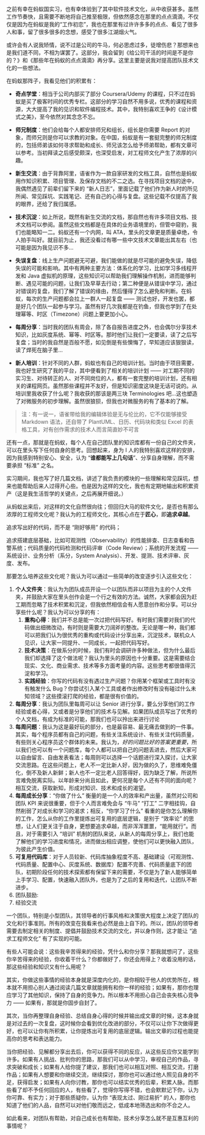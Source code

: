之前有幸在蚂蚁国实习，也有幸体验到了其中软件技术文化，从中收获甚多。虽然工作节奏快，且需要不断地将自己推至极限，但依然感念在那里的点点滴滴，不仅仅是因为在蚂蚁是我的“工作初恋”，我也在那里有过许许多多的点点、看见了很多人和事，留了很多很多的念想，感受了很多江湖烟火气。

或许会有人说我矫情，说不过是公司的牛马，何必思虑过多，徒增伤悲？那想来也是我们道不同，不相为谋罢了。这部分，我会留到《给公司干活的时间是不是你的？》和《那些年在蚂蚁的点点滴滴》再分享。这里主要是说我对提高团队技术文化的一些想法。

在蚂蚁那阵子，我看见他们的积累有：

- **奇点学堂**：相当于公司内部买了部分 Coursera/Udemy 的课程，只不过在蚂蚁是买了极客时间的优秀专栏。这部分的学习自然不用多说，优秀的课程和资源，大大提高了我的见识和软件编程技术。其中，我特别喜欢王争的《设计模式之美》，至今依然对其念念不忘。

- **师兄制度**：他们会给每个人都安排师兄和组长，组长是你需要 Report 的对象，而师兄则是你可以求教的对象。在中国，蚂蚁是有一套挺完整的师兄制度的，包括师弟该如何寻求帮助和成长、师兄该怎么给予师弟帮助，都有文章可以参考。当初拜读之后感受颇深，也深受启发，对工程师文化产生了浓厚的兴趣。

- **新生交流**：由于背靠阿里，语雀作为一款自家研发的文档工具，自然也是蚂蚁用作知识积累、项目管理、及保存文档的不二之选。在寻找项目文档的途中，我偶然遇见了前辈们留下来的 “新人日志”，里面记载了他们作为新人时的所见所闻、常见踩坑、实践笔记、还有自己的心得与复盘。这些记载不仅提高了我的眼界，还给了我归属感。

- **技术沉淀**：如上所说，既然有新生交流的文档，那自然也有许多项目文档、技术文档可以参阅。虽然这些文档都是在具体的业务语境里的，但管中窥豹，我们也能略知一二。蚂蚁还有一个内网，叫 ATA，里头的文章更是质量卓绝，令人拍手叫好。就目前为止，我还没看过有哪一些中文技术文章能出其左右（也可能是因为我见识不多...

- **失误复盘**：线上生产问题避无可避，我们能做的就是尽可能的避免失误，降低失误的可能和影响。其中有两种主要方法：体系化的学习，比如学习多线程开发和 Java 虚拟机的原理，这些知识可以帮助我们理解操作机制，进而能够判断、遇见可能的问题，让我们及早草去行动；第二种便是从错误中学习，通过对错误的复盘，我们了解了错误的缘由，然后懂得了怎么避免和判断。在蚂蚁，每次的生产问题都会拉上一群人一起复盘 —— 测试也好，开发也罢，都是好几个团队一起参与学习。虽然有好几次我都是在钓鱼，但我也学到了在处理幂等、时区（Timezone）问题上要更加小心。

- **每周分享**：当时我的团队有周会，除了各自报告进度之外，也会偶尔分享技术知识，比如灰度系统、幂等、时区等。那时他们让我们一定要读，读了之后写复盘；当时的我自然是百般不愿，如见倒是有些懊悔了，早知道应该狠狠读，读了焊死在脑子里...

- **新人培训**：针对不同的人群，蚂蚁也有自己的培训计划。当时由于项目需要，我也好生研究了我的平台，其中便看到了相关的培训计划 —— 对工期不同的实习生、对待转正的人、对不同岗位的人，都有一套完整的培训计划，还有相关的课程网页。虽然那些课程并不友好，但是知识密度这块是无话可说的。从培训里我收获了什么呢？我收获的那该是两三块 Terminologies 吧...这也塑造了对微服务的初步理解。虽然很狼狈，但我也对微服务的有了基本的了解。

>注：有一说一，语雀带给我的编辑体验是无与伦比的，它不仅能够接受 Markdown 语法，还自带了 PlantUML、日历、代码块和类似 Excel 的表格工具，对有创作需求的技术人而言简直妙不可言

还有一点，那就是在蚂蚁，每个人在自己团队里的知识库都有一份自己的文件夹，可以在里头写下任何自身的思考。回想起来，身为 I 人的我特别喜欢这样的安排，因为我感到特别安心、安全，认为 “**谁都能写上几句话**”、分享自身理解，而不需要承担 “标准” 之名。

实习期间，我也写了好几篇文档，讲述了我负责的模块的一些理解和常见踩坑，想来也能帮助后来人过得开心些。也是因为这样的文化，我也有定期地输出和积累资产（这是我生活哲学的关键点，之后再展开细说。）

从蚂蚁出来后，对这样的文化自然很向往；但回归大马的软件文化，是否也有那么浓厚的工程师文化呢？我认为的工程师文化，其核心点在于**匠心**，即**追求卓越**。

追求写出好的代码，而不是 “刚好够用” 的代码；

追求搭建底层基础，比如可观测性（Observability）的性能排查、日志查看和告警系统；代码质量的代码检测和代码评审（Code Review）；系统的开发流程 —— 系统设计、业务分析（系分，System Analysis）、开发、提测、技术评审、灰度、发布。

那要怎么培养这些文化呢？我认为可以通过一些简单的改变逐步引入这些文化：

1. **个人文件夹**：我认为为团队成员开设一个以团队而非以项目为主的个人文件夹，并鼓励大家在里头创作会是一个行之有效的方法。诚然，大家都会因为赶工期而忽略了技术积累和沉淀，但我依然相信会有人愿意创作和分享。可以分享些什么呢？我认为可以分享的有：
	1. **重构心得**：我们并不总是能一次过把代码写好。有时我们需要对我们的代码做出细微改动，有时则是需要大刀阔斧的整改。无论是哪一种，我们都可以把我们认为很优秀的重构或代码设计分享出来，沉淀技术，联机众人见识，让大家一同提升、一同成长，一起把代码写好。
	2. **技术决策**：在做系分的时候，我们有时会调研许多种做法，但为什么最后我们却选择了这个做法呢？我认为里头的原因也十分重要。这是需要结合现实、文化、商业需求、技术等多方面考量的内容。这些思考都很值得沉淀和学习。
	3. **实践经验**：你写的代码有没有遇过生产问题？你用某个框架或工具时有没有触发什么 Bug？你尝试引入某个工具或者作出修改时有没有碰过什么未知领域？这些摸滚打爬的经验，都是很有价值的。
2. **每周分享**：我认为团队里每周可以让 Senior 进行分享，要么分享他们的工作经验或者心得，又或者是分享他们的技术与见解。如果团队成员写出了优秀的个人文档，有成为标准的可能，那我们也可以拎出来进行讨论
3. **每周问题**：我认为这是最好玩的部分，也是最容易、最无痛去做到的一件事。其实，每个程序员都有自己的问题，有些关注系统设计、有些关注代码质量，有些则关心程序员这个群体的未来。我认为，*好的问题比好的答案更重要*，所以我们也可以有一个问题库，每个人都可以把自己的问题丢进去，然后大家可以自由留言、自由发表看法；每周则可以选择一个话题进行深入探讨，让大家交流思路。在这些问题上，老人不一定比新人好，因为做的久了，思维难免僵化，倒不及新人新鲜；新人也不一定比老人回答得好，因为缺乏了解，所说所言难免脱离实际。以年龄来分尚且如此，更何况是每个人还有不同的面向呢？相互交流，获取新知，形成对知识、技术和成长的渴望。
4. **每周成长分享**：“你做了什么” 衡量的是一个人的效率和产出量，虽然对公司和团队 KPI 来说很重要，但于个人而言难免会与 “牛马” “打工” 二字相挂钩，自然削弱了对成长和学习的渴求；相反，“你学习了什么” 看重的是你怎么理解你的工作，怎么从你的工作里提炼出可复用的底层逻辑，是别于 “效率论” 的思想，让人们更关注于自身，更想要追求卓越，而非浑浑噩噩，“能用就行”。而且，对于需要引入 “培训” 机制的团队来说，从新人的每周分享上，我们也能了解他们的学习进度和情况，进而做出相应调整，使他们可以更快融入团队，为彼此产生价值。
5. **可复用代码库**：对于人员较新、代码库抽象程度不高、基础建设（可观测性、代码质量、配置中心、灰度系统、数据库）配置不完善、代码质量底下的团队，初期阶段任何的技术探索都有保留下来的需要，不仅是为了新人能够简单上手学习、配置，快速融入团队外，也是为了之后的复用和迭代，让团队不断进步。
6. 团队鼓励:
7. 经验交流

一个团队，特别是小型团队，其领导者的行事风格和决策很大程度上决定了团队的文化和行事准则。所有的改变在我看来也必然是由上自下的。所以，团队的领导者需要去制定相关的制度、提倡并鼓励技术交流的文化，并以身作则，这才能让 “追求工程师文化” 有了实现的可能。

有些人可能会说：这些我辛苦得来的经验，凭什么和你分享？那我就想问了，这些你辛苦得来的经验，你收着干什么？你都做好了，你还会用得上？收着没用的话，那这些经验和知识又有什么用呢？

其实，你做这些事情的经验本身就是深度内化的，是你相较于他人的优势所在，根本就不用担心别人通过阅读几篇文章就能拥有和你一样的经验；如果有，那你也理应学习了其他知识，保持了自身的竞争力。所以根本不用担心自己会丧失核心竞争力 —— 如果有，那就是你固步自封了。

其次，当你再整理自身经验、总结自身心得的时候并输出成文章的时候，这本身就是对过去的一次复盘，这时候你会看到优化改进的部分，不仅可以让你下次做得更好，也可以让你有所积累，让你提炼出可复用的底层逻辑。输出文章的过程也能提高你的思考和表达能力。

当你把经验、见解都分享出去后，你可以获得不同的反应，从这些反应你又能学到许多。如果有人挑战、批判你的思路，那我们可以从中学习，审视自己的作品，寻求突破和成长；如果有人给你提了建议，那我们也可以相互对照、相互交流，打磨作品；如果有人想要和你继续交流，继续探讨，那你也可以通过他人照见自身的不足，获得启发；如果有人向你讨教，那你也可以结实优秀的后辈，积累人脉。而那些看了却不予任何回应的人，有些看了，觉得你写得不错，也会默默记下你，认为你可靠、有实力；对于那些质疑你，认为你 “表现太过、刚过易折” 的人，那你也知道了他们的人品，自然可以对他们敬而远之，低成本地筛选出和你不合之人。

如此看来，对团队有帮助，对自己成长也有帮助，技术分享怎么就不是互惠互利的事情呢？